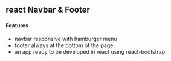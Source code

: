 ## react Navbar & Footer

#### Features
* navbar responsive with hamburger menu
* footer always at the bottom of the page
* an app ready to be developed in react using react-bootstrap







